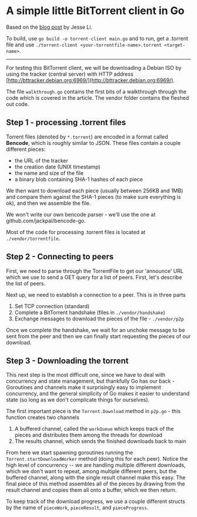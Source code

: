 # A simple little BitTorrent client in Go

Based on the [blog post](https://blog.jse.li/posts/torrent/) by Jesse Li.

To build, use `go build -o torrent-client main.go` and to run, get a .torrent
file and use `./torrent-client <your-torrentfile-name>.torrent <target-name>`.

---

For testing this BitTorrent client, we will be downloading a Debian ISO by
using the tracker (central server) with HTTP address
[http://bttracker.debian.org:6969/](http://bttracker.debian.org:6969/).

The file `walkthrough.go` contains the first bits of a walkthrough through the
code which is covered in the article. The vendor folder contains the fleshed
out code.

## Step 1 - processing .torrent files

Torrent files (denoted by `*.torrent`) are encoded in a format called
**Bencode**, which is roughly similar to JSON. These files contain a couple
different pieces:
 - the URL of the tracker
 - the creation date (UNIX timestamp)
 - the name and size of the file
 - a binary blob containing SHA-1 hashes of each piece

We then want to download each piece (usually between 256KB and 1MB) and compare
them against the SHA-1 pieces (to make sure everything is ok), and then we
assemble the file.

We won't write our own bencode parser - we'll use the one at
github.com/jackpal/bencode-go.

Most of the code for processing .torrent files is located at
`./vendor/torrentfile`.

## Step 2 - Connecting to peers

First, we need to parse through the TorrentFile to get our 'announce' URL which
we use to send a GET query for a list of peers. First, let's describe the list
of peers.

Next up, we need to establish a connection to a peer. This is in three parts
 1. Set TCP connection (standard)
 2. Complete a BitTorrent handshake (files in `./vendor/handshake`)
 3. Exchange messages to download the pieces of the file - `./vendor/p2p`

Once we complete the handshake, we wait for an unchoke message to be sent from
the peer and then we can finally start requesting the pieces of our download.

## Step 3 - Downloading the torrent

This next step is the most difficult one, since we have to deal with
concurrency and state management, but thankfully Go has our back - Goroutines
and channels make it surprisingly easy to implement concurrency, and the
general simplicity of Go makes it easier to understand state (so long as we
don't complicate things for ourselves).

The first important piece is the `Torrent.Download` method in `p2p.go` - this
function creates two channels
 1. A buffered channel, called the `workQueue` which keeps track of the pieces
 and distributes them among the threads for download
 2. The results channel, which sends the finished downloads back to main

 From here we start spawning goroutines running the
 `Torrent.startDownloadWorker` method (doing this for each peer). Notice the
 high level of concurrency -- we are handling multiple different downloads,
 which we don't want to repeat, among multiple different peers, but the
 buffered channel, along with the single result channel make this easy. The
 final piece of this method assembles all of the pieces by drawing from the
 result channel and copies them all onto a buffer, which we then return.

 To keep track of the download progress, we use a couple different structs by
 the name of `pieceWork`, `pieceResult`, and `pieceProgress`.

